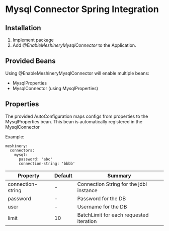 # Mysql Connector Spring Integration

## Installation

1. Implement package
2. Add _@EnableMeshineryMysqlConnector_ to the Application.

## Provided Beans

Using @EnableMeshineryMysqlConnector will enable multiple beans:

* MysqlProperties
* MysqlConnector (using MysqlProperties)

## Properties

The provided AutoConfiguration maps configs from properties to 
the MysqlProperties bean. This bean is automatically registered in the
MysqlConnector

Example:

    meshinery:
      connectors:
        mysql:
          password: 'abc'
          connection-string: 'bbbb'

| Property  | Default  | Summary  |
|---|---|---|
| connection-string  | -  | Connection String for the jdbi instance  |
| password  | -  | Password for the DB  |
| user  | -  | Username for the DB  |
| limit  | 10  | BatchLimit for each requested iteration  |